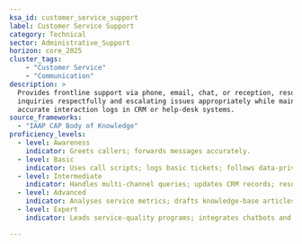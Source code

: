 ```yaml
---
ksa_id: customer_service_support
label: Customer Service Support
category: Technical
sector: Administrative_Support
horizon: core_2025
cluster_tags: 
    - "Customer Service"
    - "Communication"
description: >
  Provides frontline support via phone, email, chat, or reception, resolving
  inquiries respectfully and escalating issues appropriately while maintaining
  accurate interaction logs in CRM or help-desk systems.
source_frameworks:
  - "IAAP CAP Body of Knowledge"
proficiency_levels:
  - level: Awareness
    indicator: Greets callers; forwards messages accurately.
  - level: Basic
    indicator: Uses call scripts; logs basic tickets; follows data-privacy scripts.
  - level: Intermediate
    indicator: Handles multi-channel queries; updates CRM records; resolves common issues independently.
  - level: Advanced
    indicator: Analyses service metrics; drafts knowledge-base articles; coaches peers on de-escalation.
  - level: Expert
    indicator: Leads service-quality programs; integrates chatbots and FAQ flows; aligns KPIs with organisation strategy.

---
```

